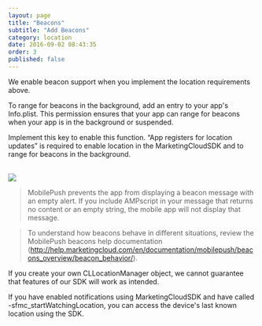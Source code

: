 ```yaml
---
layout: page
title: "Beacons"
subtitle: "Add Beacons"
category: location
date: 2016-09-02 08:43:35
order: 3
published: false
---
```

We enable beacon support when you implement the location requirements above.

To range for beacons in the background, add an entry to your app's Info.plist. This permission ensures that your app can range for beacons when your app is in the background or suspended.

Implement this key to enable this function. “App registers for location updates” is required to enable location in the MarketingCloudSDK and to range for beacons in the background.

<br/>
<img class="img-responsive" src="{{ site.baseurl }}/assets/background_modes_plist_entry.png" /><br/>

> MobilePush prevents the app from displaying a beacon message with an empty alert. If you include AMPscript in your message that returns no content or an empty string, the mobile app will not display that message.

> To understand how beacons behave in different situations, review the MobilePush beacons help documentation (http://help.marketingcloud.com/en/documentation/mobilepush/beacons_overview/beacon_behavior/).

If you create your own CLLocationManager object, we cannot guarantee that features of our SDK will work as intended.

If you have enabled notifications using MarketingCloudSDK and have called -sfmc_startWatchingLocation,  you can access the device's last known location using the SDK.

<script src="https://gist.github.com/fcb816bf9df1b7d26d300c22822f88c6.js"></script>
<script src="https://gist.github.com/02d2c7f15461981015658691d81a4685.js"></script>
